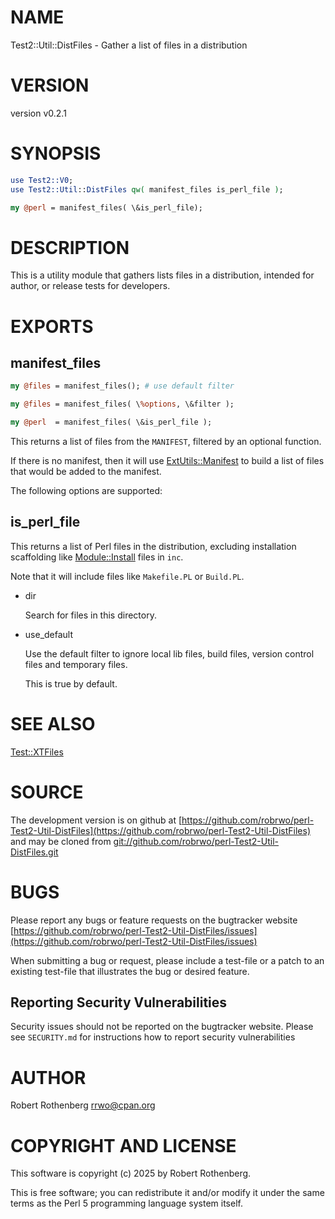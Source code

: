 # NAME

Test2::Util::DistFiles - Gather a list of files in a distribution

# VERSION

version v0.2.1

# SYNOPSIS

```perl
use Test2::V0;
use Test2::Util::DistFiles qw( manifest_files is_perl_file );

my @perl = manifest_files( \&is_perl_file);
```

# DESCRIPTION

This is a utility module that gathers lists files in a distribution, intended for author, or release tests for
developers.

# EXPORTS

## manifest\_files

```perl
my @files = manifest_files(); # use default filter

my @files = manifest_files( \%options, \&filter );

my @perl  = manifest_files( \&is_perl_file );
```

This returns a list of files from the `MANIFEST`, filtered by an optional function.

If there is no manifest, then it will use [ExtUtils::Manifest](https://metacpan.org/pod/ExtUtils%3A%3AManifest) to build a list of files that would be added to the
manifest.

The following options are supported:

## is\_perl\_file

This returns a list of Perl files in the distribution, excluding installation scaffolding like [Module::Install](https://metacpan.org/pod/Module%3A%3AInstall) files
in `inc`.

Note that it will include files like `Makefile.PL` or `Build.PL`.

- dir

    Search for files in this directory.

- use\_default

    Use the default filter to ignore local lib files, build files, version control files and temporary files.

    This is true by default.

# SEE ALSO

[Test::XTFiles](https://metacpan.org/pod/Test%3A%3AXTFiles)

# SOURCE

The development version is on github at [https://github.com/robrwo/perl-Test2-Util-DistFiles](https://github.com/robrwo/perl-Test2-Util-DistFiles)
and may be cloned from [git://github.com/robrwo/perl-Test2-Util-DistFiles.git](git://github.com/robrwo/perl-Test2-Util-DistFiles.git)

# BUGS

Please report any bugs or feature requests on the bugtracker website
[https://github.com/robrwo/perl-Test2-Util-DistFiles/issues](https://github.com/robrwo/perl-Test2-Util-DistFiles/issues)

When submitting a bug or request, please include a test-file or a
patch to an existing test-file that illustrates the bug or desired
feature.

## Reporting Security Vulnerabilities

Security issues should not be reported on the bugtracker website. Please see `SECURITY.md` for instructions how to
report security vulnerabilities

# AUTHOR

Robert Rothenberg <rrwo@cpan.org>

# COPYRIGHT AND LICENSE

This software is copyright (c) 2025 by Robert Rothenberg.

This is free software; you can redistribute it and/or modify it under
the same terms as the Perl 5 programming language system itself.
